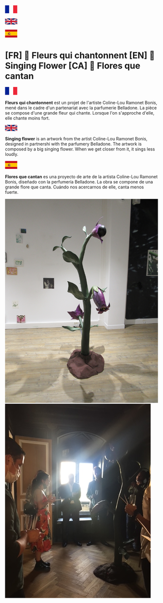 ![Alt text](Ressources/FR.png?raw=true "FR")

![Alt text](Ressources/EN.png?raw=true "EN")

![Alt text](Ressources/ES.png?raw=true "ES")

# [FR] :blossom: Fleurs qui chantonnent [EN] :tulip: Singing Flower [CA] :cherry_blossom: Flores que cantan

![Alt text](Ressources/FR.png?raw=true "FR")

**Fleurs qui chantonnent** est un projet de l'artiste Coline-Lou Ramonet Bonis, mené dans le cadre d'un partenariat avec la parfumerie Belladone.
La pièce se compose d'une grande fleur qui chante. Lorsque l'on s'approche d'elle, elle chante moins fort.

![Alt text](Ressources/EN.png?raw=true "EN")

**Singing flower** is an artwork from the artist Coline-Lou Ramonet Bonis, designed in partnershi with the parfumery Belladone.
The artwork is composed by a big singing flower. When we get closer from it, it sings less loudly.


![Alt text](Ressources/ES.png?raw=true "ES")

**Flores que cantan** es una proyecto de arte de la artista Coline-Lou Ramonet Bonis, diseñado con la perfumería Belladone.
La obra se compone de una grande flore que canta. Cuándo nos acercarnos de elle, canta menos fuerte.

![Alt text](Ressources/Flower.png?raw=true "Flower")
![Alt text](Ressources/Flower_Coline.jpg?raw=false "Flower and Coline")